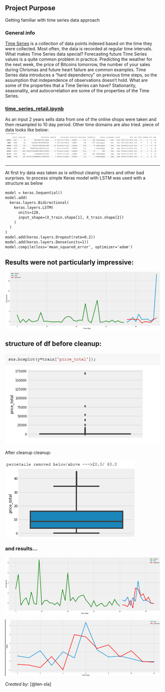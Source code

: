 ## Project Purpose
Getting familiar with time series data approach

### General info
[Time Series](https://en.wikipedia.org/wiki/Time_series) is a collection of data points indexed based on the time they were collected. Most
often, the data is recorded at regular time intervals. What makes Time Series data special?
Forecasting future Time Series values is a quite common problem in practice. Predicting the weather
for the next week, the price of Bitcoins tomorrow, the number of your sales during Chrismas and
future heart failure are common examples.
Time Series data introduces a “hard dependency” on previous time steps, so the assumption that
independence of observations doesn’t hold. What are some of the properties that a Time Series can
have?
Stationarity, seasonality, and autocorrelation are some of the properties of the Time Series.

 ###  [time_series_retail.ipynb ](time_series_retail.ipynb)
As an input 2 years  sells data  from one of the online shops were taken and then resampled to 10 day period.
Other time domains are also tried. piece of data looks like below:
![train df ](train-sample.PNG)

---
At first try data was taken as is without cleaing ouliers and other bad surprises.
to process simple Keras model with LSTM was used
with a structure as below
```
model = keras.Sequential()
model.add(
  keras.layers.Bidirectional(
    keras.layers.LSTM(
      units=128, 
      input_shape=(X_train.shape[1], X_train.shape[2])
    )
  )
)
model.add(keras.layers.Dropout(rate=0.2))
model.add(keras.layers.Dense(units=1))
model.compile(loss='mean_squared_error', optimizer='adam')

```
Results were not particularly impressive:
---

![before cleaning ](time-series.PNG)




 
structure of df before cleanup:
---
![before cleaning ](train-before.PNG)

After cleanup  cleanup:

![aftercleaning ](train-after.PNG)

### and results...
![aftercleaning ](time-series-after-cleaning-df.PNG)

![after cleaning ](time-series-after-cleaning-df1.PNG)



_Created by:_ [@len-sla]


